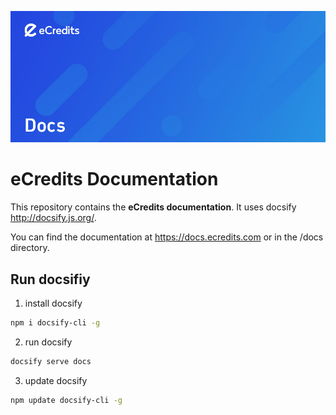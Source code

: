 ![eCredits Docs Header](assets/eCredits_Docs_Header.jpg)

# eCredits Documentation

This repository contains the **eCredits documentation**. 
It uses docsify <http://docsify.js.org/>.

You can find the documentation at <https://docs.ecredits.com> or in the /docs directory.


## Run docsifiy

1. install docsify

```bash
npm i docsify-cli -g
```

2. run docsify

```bash
docsify serve docs
```

3. update docsify

```bash
npm update docsify-cli -g
```
